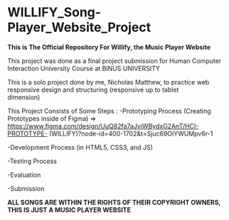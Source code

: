# WILLIFY_Song-Player_Website_Project

**This is The Official Repository For Willify, the Music Player Website**

  This project was done as a final project submission for Human Computer Interaction University Course at BINUS UNIVERSITY

  This is a solo project done by me, Nicholas Matthew, to practice web responsive design and structuring (responsive up to tablet     
  dimension)

  This Project Consists of Some Steps : 
  -Prototyping Process (Creating Prototypes inside of Figma) => https://www.figma.com/design/UuQ82fa7aJviWBydxG2AnT/HCI-PROTOTYPE-
    (WILLIFY)?node-id=400-1702&t=Sjuc69OlYWUMpv6r-1

  -Development Process (in HTML5, CSS3, and JS)
  
  -Testing Process
  
  -Evaluation
  
  -Submission

  **ALL SONGS ARE WITHIN THE RIGHTS OF THEIR COPYRIGHT OWNERS, THIS IS JUST A MUSIC PLAYER WEBSITE**
